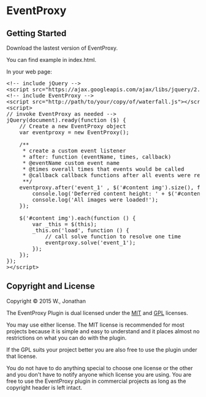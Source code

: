 # EventProxy

## Getting Started
Download the lastest version of EventProxy.

You can find example in index.html.

In your web page:

<pre>
&lt;!-- include jQuery -->
&lt;script src="https://ajax.googleapis.com/ajax/libs/jquery/2.1.4/jquery.min.js">&lt;/script>
&lt;!-- include EventProxy -->
&lt;script src="http://path/to/your/copy/of/waterfall.js">&lt;/script>
&lt;script>
// invoke EventProxy as needed -->
jQuery(document).ready(function ($) {
	// Create a new EventProxy object
	var eventproxy = new EventProxy();
	
	/**
	 * create a custom event listener
	 * after: function (eventName, times, callback)
	 * @eventName custom event name 
	 * @times overall times that events would be called
	 * @callback callback functions after all events were resolved
	 **/
	eventproxy.after('event_1' , $('#content img').size(), function () {
		console.log('Deferred content height: ' + $('#content').outerHeight(true));
		console.log('All images were loaded!');
	});
	
	$('#content img').each(function () {
		var _this = $(this);
		_this.on('load', function () {
			// call solve function to resolve one time
			eventproxy.solve('event_1');
		});
	});
});
>&lt;/script>
</pre>

## Copyright and License
Copyright &copy; 2015 W., Jonathan
	
The EventProxy Plugin is dual licensed under the [MIT](http://malsup.github.com/mit-license.txt) and [GPL](http://malsup.github.com/gpl-license-v2.txt) licenses.
	
You may use either license.  The MIT license is recommended for most projects because it is simple and easy to understand and it places almost no restrictions on what you can do with the plugin.
	
If the GPL suits your project better you are also free to use the plugin under that license.

You do not have to do anything special to choose one license or the other and you don't have to notify anyone which license you are using. You are free to use the EventProxy plugin in commercial projects as long as the copyright header is left intact.